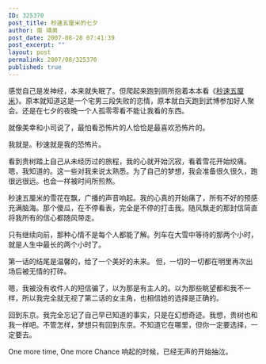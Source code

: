 ```yaml
---
ID: 325370
post_title: 秒速五厘米的七夕
author: 南 靖男
post_date: 2007-08-20 07:41:39
post_excerpt: ""
layout: post
permalink: 2007/08/325370
published: true
---
```

感觉自己是发神经，本来就失眠了。但爬起来跑到厕所抱着本本看《<a href="http://www.acgtalk.com/node/566" title="他与她的距离——《秒速五厘米》的一些细碎感想">秒速五厘米</a>》。原本就知道这是一个宅男三段失败的恋情，原本就白天跑到武博参加好人聚会。还是在七夕的夜晚一个人孤零零看不能让我看的东西。

就像美幸和小司说了，最怕看恐怖片的人恰恰是最喜欢恐怖片的。

我就是。秒速就是我的恐怖片。

<!--more-->看到贵树踏上自己从未经历过的旅程，我的心就开始沉寂，看着雪花开始绞痛。嗯，我知道的。这一些对我来说太熟悉。为了自己的梦想，我会准备很久很久，跑很远很远。也会一样被时间所煎熬。

秒速五厘米的雪花在飘，广播的声音响起。我的心真的开始痛了，所有不好的预感充满脑海。那个傻瓜，在不停看表，完全是不停的打击我。随风飘走的那封信简直将我所有的信心都随风带走。

只有继续向前，那种心情不是每个人都能了解。列车在大雪中等待的那两个小时，就是人生中最长的两个小时了。

第一话的结尾是温馨的，给了一个美好的未来。 但，一切的一切都在明里再次出场后被无情的打碎。

嗯，我被没有收件人的短信骗了，以为那是有主人的。以为那些眺望都和我不一样，所以我完全就无视了第二话的女主角，也相信她的选择是正确的。

回到东京。我完全忘记了自己早已知道的事实，只是在幻想奇迹。我想，贵树也和我一样吧。不管怎样，梦想只有回到东京。不知道它在哪里，但你一定要选择，一定要去。

One more time, One more Chance 响起的时候，已经无声的开始抽泣。